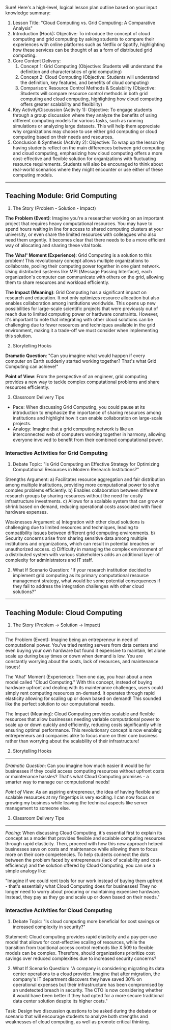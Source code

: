 Sure! Here's a high-level, logical lesson plan outline based on your input knowledge summary:

1. Lesson Title: "Cloud Computing vs. Grid Computing: A Comparative Analysis"
2. Introduction (Hook): Objective: To introduce the concept of cloud computing and grid computing by asking students to compare their experiences with online platforms such as Netflix or Spotify, highlighting how these services can be thought of as a form of distributed grid computing.
3. Core Content Delivery: 
	1. Concept 1: Grid Computing (Objective: Students will understand the definition and characteristics of grid computing)
	2. Concept 2: Cloud Computing (Objective: Students will understand the definition, key features, and benefits of cloud computing)
	3. Comparison: Resource Control Methods & Scalability (Objective: Students will compare resource control methods in both grid computing and cloud computing, highlighting how cloud computing offers greater scalability and flexibility)
4. Key Activity/Discussion (Activity 1): Objective: To engage students through a group discussion where they analyze the benefits of using different computing models for various tasks, such as running simulations or analyzing large datasets. This will help them appreciate why organizations may choose to use either grid computing or cloud computing based on their needs and resources.
5. Conclusion & Synthesis (Activity 2): Objective: To wrap up the lesson by having students reflect on the main differences between grid computing and cloud computing, emphasizing how cloud computing offers a more cost-effective and flexible solution for organizations with fluctuating resource requirements. Students will also be encouraged to think about real-world scenarios where they might encounter or use either of these computing models.


---

## Teaching Module: Grid Computing
1. The Story (Problem - Solution - Impact)

**The Problem (Event)**: Imagine you're a researcher working on an important project that requires heavy computational resources. You may have to spend hours waiting in line for access to shared computing clusters at your university, or even share the limited resources with colleagues who also need them urgently. It becomes clear that there needs to be a more efficient way of allocating and sharing these vital tools.

**The 'Aha!' Moment (Experience)**: Grid Computing is a solution to this problem! This revolutionary concept allows multiple organizations to collaborate, pooling their computing power together in one giant network. Using distributed systems like MPI (Message Passing Interface), each organization's computer can communicate with others on the grid, allowing them to share resources and workload efficiently.

**The Impact (Meaning)**: Grid Computing has a significant impact on research and education. It not only optimizes resource allocation but also enables collaboration among institutions worldwide. This opens up new possibilities for large-scale scientific projects that were previously out of reach due to limited computing power or hardware constraints. However, it's important to note that integrating with other cloud solutions can be challenging due to fewer resources and techniques available in the grid environment, making it a trade-off we must consider when implementing this solution.

2. Storytelling Hooks

**Dramatic Question**: "Can you imagine what would happen if every computer on Earth suddenly started working together? That's what Grid Computing can achieve!"

**Point of View**: From the perspective of an engineer, grid computing provides a new way to tackle complex computational problems and share resources efficiently.

3. Classroom Delivery Tips

* Pace: When discussing Grid Computing, you could pause at its introduction to emphasize the importance of sharing resources among institutions and highlight how it can enable collaboration on large-scale projects.
* Analogy: Imagine that a grid computing network is like an interconnected web of computers working together in harmony, allowing everyone involved to benefit from their combined computational power.

### Interactive Activities for Grid Computing
1. Debate Topic: "Is Grid Computing an Effective Strategy for Optimizing Computational Resources in Modern Research Institutions?"

Strengths Argument: 
a) Facilitates resource aggregation and fair distribution among multiple institutions, providing more computational power to solve complex problems efficiently.
b) Enables collaboration between different research groups by sharing resources without the need for costly infrastructure investments.
c) Allows for a scalable system that can grow or shrink based on demand, reducing operational costs associated with fixed hardware expenses.

Weaknesses Argument: 
a) Integration with other cloud solutions is challenging due to limited resources and techniques, leading to compatibility issues between different grid computing environments.
b) Security concerns arise from sharing sensitive data among multiple institutions and organizations, which can result in potential breaches or unauthorized access.
c) Difficulty in managing the complex environment of a distributed system with various stakeholders adds an additional layer of complexity for administrators and IT staff.

2. What If Scenario Question: "If your research institution decided to implement grid computing as its primary computational resource management strategy, what would be some potential consequences if they fail to address the integration challenges with other cloud solutions?"


---

## Teaching Module: Cloud Computing
1. The Story (Problem → Solution → Impact)

---

The Problem (Event): Imagine being an entrepreneur in need of computational power. You've tried renting servers from data centers and even buying your own hardware but found it expensive to maintain, let alone scale up during busy times or down when demand is low. You are constantly worrying about the costs, lack of resources, and maintenance issues!

The 'Aha!' Moment (Experience): Then one day, you hear about a new model called "Cloud Computing." With this concept, instead of buying hardware upfront and dealing with its maintenance challenges, users could simply rent computing resources on-demand. It operates through rapid elasticity allowing for scaling up or down based on demand! This sounded like the perfect solution to our computational needs.

The Impact (Meaning): Cloud Computing provides scalable and flexible resources that allow businesses needing variable computational power to scale up or down quickly and efficiently, reducing costs significantly while ensuring optimal performance. This revolutionary concept is now enabling entrepreneurs and companies alike to focus more on their core business rather than worrying about the scalability of their infrastructure!

2. Storytelling Hooks

---

*Dramatic Question*: Can you imagine how much easier it would be for businesses if they could access computing resources without upfront costs or maintenance hassles? That's what Cloud Computing promises - a smarter way to manage our computational needs!

*Point of View*: As an aspiring entrepreneur, the idea of having flexible and scalable resources at my fingertips is very exciting. I can now focus on growing my business while leaving the technical aspects like server management to someone else.

3. Classroom Delivery Tips

---

*Pacing*: When discussing Cloud Computing, it's essential first to explain its concept as a model that provides flexible and scalable computing resources through rapid elasticity. Then, proceed with how this new approach helped businesses save on costs and maintenance while allowing them to focus more on their core competencies. To help students connect the dots between the problem faced by entrepreneurs (lack of scalability and cost-efficiency) and the solution offered by Cloud Computing, you can use a simple analogy like:

"Imagine if we could rent tools for our work instead of buying them upfront - that's essentially what Cloud Computing does for businesses! They no longer need to worry about procuring or maintaining expensive hardware. Instead, they pay as they go and scale up or down based on their needs."

### Interactive Activities for Cloud Computing
1. Debate Topic: "Is cloud computing more beneficial for cost savings or increased complexity in security?"

Statement: Cloud computing provides rapid elasticity and a pay-per-use model that allows for cost-effective scaling of resources, while the transition from traditional access control methods like X.509 to flexible models can be complex. Therefore, should organizations prioritize cost savings over reduced complexities due to increased security concerns?

2. What If Scenario Question: "A company is considering migrating its data center operations to a cloud provider. Imagine that after migration, the company's IT department discovers they have saved 30% on operational expenses but their infrastructure has been compromised by an undetected breach in security. The CTO is now considering whether it would have been better if they had opted for a more secure traditional data center solution despite its higher costs."

Task: Design two discussion questions to be asked during the debate or scenario that will encourage students to analyze both strengths and weaknesses of cloud computing, as well as promote critical thinking.